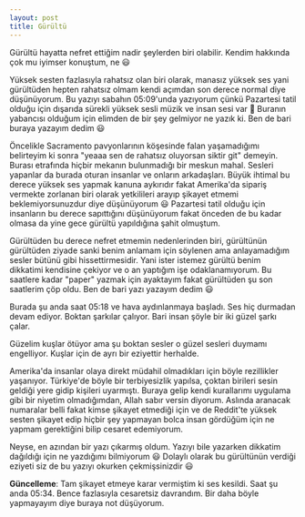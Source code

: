 ```yaml
---
layout: post
title: Gürültü
---
```


Gürültü hayatta nefret ettiğim nadir şeylerden biri olabilir. Kendim hakkında çok mu iyimser konuştum, ne 😃

Yüksek sesten fazlasıyla rahatsız olan biri olarak, manasız yüksek ses yani gürültüden hepten rahatsız olmam kendi açımdan son derece normal diye düşünüyorum. Bu yazıyı sabahın 05:09'unda yazıyorum çünkü Pazartesi tatil olduğu için dışarıda sürekli yüksek sesli müzik ve insan sesi var 🤬 Buranın yabancısı olduğum için elimden de bir şey gelmiyor ne yazık ki. Ben de bari buraya yazayım dedim 😃

Öncelikle Sacramento pavyonlarının köşesinde falan yaşamadığımı belirteyim ki sonra "yeaaa sen de rahatsız oluyorsan siktir git" demeyin. Burası etrafında hiçbir mekanın bulunmadığı bir meskun mahal. Sesleri yapanlar da burada oturan insanlar ve onların arkadaşları. Büyük ihtimal bu derece yüksek ses yapmak kanuna aykırıdır fakat Amerika'da sipariş vermekte zorlanan biri olarak yetkilileri arayıp şikayet etmemi beklemiyorsunuzdur diye düşünüyorum 😃 Pazartesi tatil olduğu için insanların bu derece sapıttığını düşünüyorum fakat önceden de bu kadar olmasa da yine gece gürültü yapıldığına şahit olmuştum.

Gürültüden bu derece nefret etmemin nedenlerinden biri, gürültünün gürültüden ziyade sanki benim anlamam için söylenen ama anlayamadığım sesler bütünü gibi hissettirmesidir. Yani ister istemez gürültü benim dikkatimi kendisine çekiyor ve o an yaptığım işe odaklanamıyorum. Bu saatlere kadar "paper" yazmak için ayaktayım fakat gürültüden şu son saatlerim çöp oldu. Ben de bari yazı yazayım dedim 😃

Burada şu anda saat 05:18 ve hava aydınlanmaya başladı. Ses hiç durmadan devam ediyor. Boktan şarkılar çalıyor. Bari insan şöyle bir iki güzel şarkı çalar.

Güzelim kuşlar ötüyor ama şu boktan sesler o güzel sesleri duymamı engelliyor. Kuşlar için de ayrı bir eziyettir herhalde.

Amerika'da insanlar olaya direkt müdahil olmadıkları için böyle rezillikler yaşanıyor. Türkiye'de böyle bir terbiyesizlik yapılsa, çoktan birileri sesin geldiği yere gidip kişileri uyarmıştı. Buraya gelip kendi kurallarımı uygulama gibi bir niyetim olmadığımdan, Allah sabır versin diyorum. Aslında aranacak numaralar belli fakat kimse şikayet etmediği için ve de Reddit'te yüksek sesten şikayet edip hiçbir şey yapmayan bolca insan gördüğüm için ne yapmam gerektiğini bilip cesaret edemiyorum.

Neyse, en azından bir yazı çıkarmış oldum. Yazıyı bile yazarken dikkatim dağıldığı için ne yazdığımı bilmiyorum 😃 Dolaylı olarak bu gürültünün verdiği eziyeti siz de bu yazıyı okurken çekmişsinizdir 😃

**Güncelleme**: Tam şikayet etmeye karar vermiştim ki ses kesildi. Saat şu anda 05:34. Bence fazlasıyla cesaretsiz davrandım. Bir daha böyle yapmayayım diye buraya not düşüyorum.